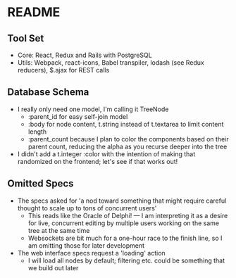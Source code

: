 # README

## Tool Set

- Core: React, Redux and Rails with PostgreSQL
- Utils: Webpack, react-icons, Babel transpiler, lodash (see Redux reducers), $.ajax for REST calls

## Database Schema

- I really only need one model, I'm calling it TreeNode
    - :parent_id for easy self-join model
    - :body for node content, t.string instead of t.textarea to limit content length
    - :parent_count because I plan to color the components based on their parent count, reducing the alpha as you recurse deeper into the tree
- I didn't add a t.integer :color with the intention of making that randomized on the frontend; let's see if that works out!

## Omitted Specs

- The specs asked for 'a nod toward something that might require careful thought to scale up to tons of concurrent users'
    - This reads like the Oracle of Delphi! — I am interpreting it as a desire for live, concurrent editing by multiple users working on the same tree at the same time
    - Websockets are bit much for a one-hour race to the finish line, so I am omitting those for later development
- The web interface specs request a 'loading' action
    - I will load all nodes by default; filtering etc. could be something that we build out later








